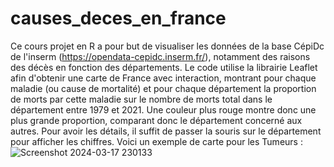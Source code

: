 # causes_deces_en_france
Ce cours projet en R a pour but de visualiser les données de la base CépiDc de l'inserm (https://opendata-cepidc.inserm.fr/), notamment des raisons des décès en fonction des départements. 
Le code utilise la librairie Leaflet afin d'obtenir une carte de France avec interaction, montrant pour chaque maladie (ou cause de mortalité) et pour chaque département la proportion de morts par cette maladie sur le nombre de morts total dans le département entre 1979 et 2021. Une couleur plus rouge montre donc une plus grande proportion, comparant donc le département concerné aux autres. Pour avoir les détails, il suffit de passer la souris sur le département pour afficher les chiffres. 
Voici un exemple de carte pour les Tumeurs : 
![Screenshot 2024-03-17 230133](https://github.com/TibanDorel/causes_deces_en_france/assets/150367819/e052a2bc-86ee-42b5-a305-3d6cd246eb29)
